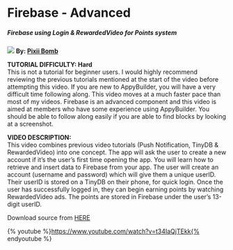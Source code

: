 # Firebase - Advanced

##### Firebase using Login & RewardedVideo for Points system

![](https://i1.wp.com/AppyBuilder.com/img/pixiibomb3.png) **By: [Pixii Bomb](http://community.appybuilder.com/t/firebase-using-login-rewardedvideo-for-points-system/3606)**

**TUTORIAL DIFFICULTY: Hard**  
This is not a tutorial for beginner users. I would highly recommend reviewing the previous tutorials mentioned at the start of the video before attempting this video. If you are new to AppyBuilder, you will have a very difficult time following along. This video moves at a much faster pace than most of my videos. Firebase is an advanced component and this video is aimed at members who have some experience using AppyBuilder. You should be able to follow along easily if you are able to find blocks by looking at a screenshot.

**VIDEO DESCRIPTION:**  
This video combines previous video tutorials \(Push Notification, TinyDB & RewardedVideo\) into one concept. The app will ask the user to create a new account if it’s the user’s first time opening the app. You will learn how to retrieve and insert data to Firebase from your app. The user will create an account \(username and password\) which will give them a unique userID. Their userID is stored on a TinyDB on their phone, for quick login. Once the user has successfully logged in, they can begin earning points by watching RewardedVideo ads. The points are stored in Firebase under the user’s 13-digit userID.

Download source from [HERE](http://community.appybuilder.com/t/firebase-using-login-rewardedvideo-for-points-system/3606)

{% youtube %}https://www.youtube.com/watch?v=t34IaQjTEkk{% endyoutube %}

